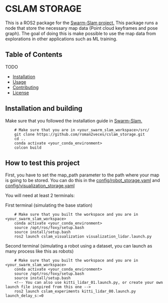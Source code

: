 # CSLAM STORAGE

This is a ROS2 package for the [Swarm-Slam project.](https://github.com/MISTLab/Swarm-SLAM) This package runs a node that store the necessary map data (Point cloud keyframes and pose graph). The goal of doing this is make possible to use the map data from explorations in other applications such as ML training.

## Table of Contents

TODO

- [Installation](#installation)
- [Usage](#usage)
- [Contributing](#contributing)
- [License](#license)

## Installation and building
Make sure that you followed the installation guide in [Swarm-Slam.](https://github.com/MISTLab/Swarm-SLAM) 

```
    # Make sure that you are in <your_swarm_slam_workspace>/src/ 
    git clone https://github.com/roman2veces/cslam_storage.git
    cd ..
    conda activate <your_conda_environment>
    colcon build
```

## How to test this project
First, you have to set the map_path parameter to the path where your map is going to be stored. You can do this in the [config/robot_storage.yaml](https://github.com/roman2veces/cslam_storage/blob/master/config/robot_storage.yaml) and [config/visualization_storage.yaml](https://github.com/roman2veces/cslam_storage/blob/master/config/visualization_storage.yaml)

You will need at least 2 terminals:

First terminal (simulating the base station)
```
    # Make sure that you built the workspace and you are in <your_swarm_slam_workspace> 
    conda activate <your_conda_environment>
    source /opt/ros/foxy/setup.bash
    source install/setup.bash
    ros2 launch cslam_visualization visualization_lidar.launch.py
```


Second terminal (simulating a robot using a dataset, you can launch as many process like this as robots)
```
    # Make sure that you built the workspace and you are in <your_swarm_slam_workspace> 
    conda activate <your_conda_environment>
    source /opt/ros/foxy/setup.bash
    source install/setup.bash
    <!-- You can also use kitti_lidar_01.launch.py, or create your own launch file inspired from this one -->
    ros2 launch cslam_experiments kitti_lidar_00.launch.py launch_delay_s:=0
```

